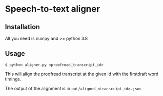 # Speech-to-text aligner

## Installation

All you need is numpy and >= python 3.8

## Usage

`$ python aligner.py <proofread_transcript_id>`

This will align the proofread transcript at the given id with the firstdraft word timings.

The output of the alignment is in `out/aligned_<transcript_id>.json`


